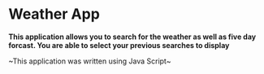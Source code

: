 # Weather App

**This application allows you to search for the weather as well as five day forcast. You are able to select your previous searches to display**

~This application was written using Java Script~

